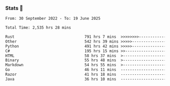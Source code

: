 ### Stats 👋
<!--START_SECTION:waka-->

```txt
From: 30 September 2022 - To: 19 June 2025

Total Time: 2,535 hrs 28 mins

Rust                               791 hrs 7 mins  >>>>>>>>-----------------   31.20 %
Other                              542 hrs 39 mins >>>>>--------------------   21.40 %
Python                             491 hrs 42 mins >>>>>--------------------   19.39 %
C#                                 195 hrs 15 mins >>-----------------------   07.70 %
HTML                               58 hrs 37 mins  >------------------------   02.31 %
Binary                             55 hrs 48 mins  >------------------------   02.20 %
Markdown                           54 hrs 55 mins  >------------------------   02.17 %
Go                                 46 hrs 11 mins  -------------------------   01.82 %
Razor                              41 hrs 18 mins  -------------------------   01.63 %
Java                               36 hrs 10 mins  -------------------------   01.43 %
```

<!--END_SECTION:waka-->

<!--
**buhaytza2005/buhaytza2005** is a ✨ _special_ ✨ repository because its `README.md` (this file) appears on your GitHub profile.

Here are some ideas to get you started:

- 🔭 I’m currently working on ...
- 🌱 I’m currently learning ...
- 👯 I’m looking to collaborate on ...
- 🤔 I’m looking for help with ...
- 💬 Ask me about ...
- 📫 How to reach me: ...
- 😄 Pronouns: ...
- ⚡ Fun fact: ...
-->



